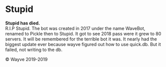 # Stupid
<b>Stupid has died. </b> <br />
R.I.P Stupid. The bot was created in 2017 under the name WaveBot, renamed to Pickle then to Stupid.
It got to see 2018 pass were it grew to 80 servers. It will be remembered for the terrible bot it was. It  nearly had the biggest update ever because wayve figured out how to use quick.db. But it failed, not writing to the db.
  
© Wayve 2019-2019
